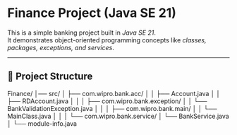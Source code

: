 # Finance Project (Java SE 21)

This is a simple banking project built in *Java SE 21*.  
It demonstrates object-oriented programming concepts like *classes, packages, exceptions, and services*.

---

## 📂 Project Structure
Finance/
│── src/
│ ├── com.wipro.bank.acc/
│ │ ├── Account.java
│ │ ├── RDAccount.java
│ │
│ ├── com.wipro.bank.exception/
│ │ └── BankValidationException.java
│ │
│ ├── com.wipro.bank.main/
│ │ └── MainClass.java
│ │
│ └── com.wipro.bank.service/
│ └── BankService.java
│
└── module-info.java
